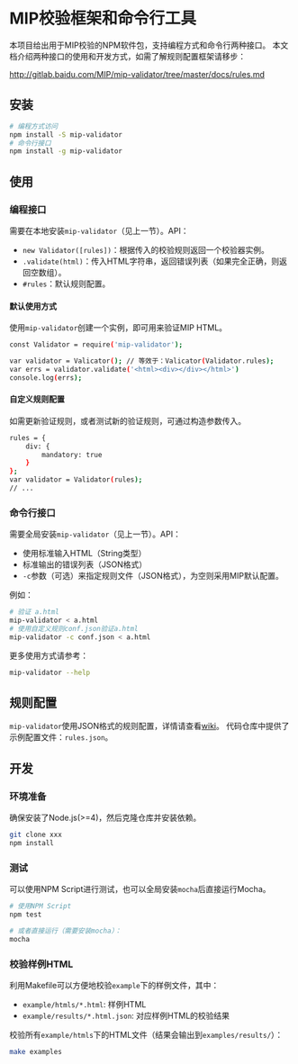 # MIP校验框架和命令行工具

本项目给出用于MIP校验的NPM软件包，支持编程方式和命令行两种接口。
本文档介绍两种接口的使用和开发方式，如需了解规则配置框架请移步：

<http://gitlab.baidu.com/MIP/mip-validator/tree/master/docs/rules.md>

## 安装

```bash
# 编程方式访问
npm install -S mip-validator
# 命令行接口
npm install -g mip-validator
```

## 使用

### 编程接口

需要在本地安装`mip-validator`（见上一节）。API：

* `new Validator([rules])`：根据传入的校验规则返回一个校验器实例。
* `.validate(html)`：传入HTML字符串，返回错误列表（如果完全正确，则返回空数组）。
* `#rules`：默认规则配置。

#### 默认使用方式

使用`mip-validator`创建一个实例，即可用来验证MIP HTML。

```bash
const Validator = require('mip-validator');

var validator = Valicator(); // 等效于：Valicator(Validator.rules);
var errs = validator.validate('<html><div></div></html>')
console.log(errs);
```

#### 自定义规则配置

如需更新验证规则，或者测试新的验证规则，可通过构造参数传入。

```bash
rules = {
    div: {
        mandatory: true
    }
};
var validator = Validator(rules);
// ...
```

### 命令行接口

需要全局安装`mip-validator`（见上一节）。API：

* 使用标准输入HTML（String类型）
* 标准输出的错误列表（JSON格式）
* `-c`参数（可选）来指定规则文件（JSON格式），为空则采用MIP默认配置。

例如：

```bash
# 验证 a.html
mip-validator < a.html
# 使用自定义规则conf.json验证a.html
mip-validator -c conf.json < a.html
```

更多使用方式请参考：

```bash
mip-validator --help
```

## 规则配置

`mip-validator`使用JSON格式的规则配置，详情请查看[wiki][wiki]。
代码仓库中提供了示例配置文件：`rules.json`。

## 开发

### 环境准备

确保安装了Node.js(>=4)，然后克隆仓库并安装依赖。

```bash
git clone xxx
npm install
```

### 测试

可以使用NPM Script进行测试，也可以全局安装`mocha`后直接运行Mocha。

```bash
# 使用NPM Script
npm test

# 或者直接运行（需要安装mocha）：
mocha
```

### 校验样例HTML

利用Makefile可以方便地校验`example`下的样例文件，其中：

* `example/htmls/*.html`: 样例HTML
* `example/results/*.html.json`: 对应样例HTML的校验结果

校验所有`example/htmls`下的HTML文件（结果会输出到`examples/results/`）：

```bash
make examples
```

[wiki]: http://gitlab.baidu.com/MIP/mip-validator/wikis/rules
